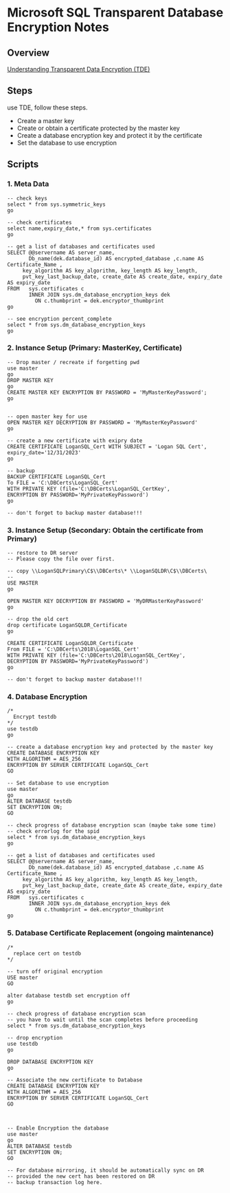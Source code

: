 # Microsoft SQL Transparent Database Encryption Notes
## Overview
[Understanding Transparent Data Encryption (TDE)](<https://docs.microsoft.com/en-us/previous-versions/sql/sql-server-2008-r2/bb934049(v%3dsql.105)>)

## Steps
use TDE, follow these steps.
* Create a master key
* Create or obtain a certificate protected by the master key
* Create a database encryption key and protect it by the certificate
* Set the database to use encryption

## Scripts

### 1. Meta Data
    -- check keys
    select * from sys.symmetric_keys
    go
    
    -- check certificates
    select name,expiry_date,* from sys.certificates
    go

    -- get a list of databases and certificates used
    SELECT @@servername AS server_name,
           Db_name(dek.database_id) AS encrypted_database ,c.name AS Certificate_Name , 
         key_algorithm AS key_algorithm, key_length AS key_length, 
         pvt_key_last_backup_date, create_date AS create_date, expiry_date AS expiry_date
    FROM   sys.certificates c 
           INNER JOIN sys.dm_database_encryption_keys dek 
             ON c.thumbprint = dek.encryptor_thumbprint
    go
    
    -- see encryption percent_complete
    select * from sys.dm_database_encryption_keys
    go

### 2. Instance Setup (Primary: MasterKey, Certificate)
    -- Drop master / recreate if forgetting pwd
    use master
    go
    DROP MASTER KEY
    go
    CREATE MASTER KEY ENCRYPTION BY PASSWORD = 'MyMasterKeyPassword';
    go


    -- open master key for use
    OPEN MASTER KEY DECRYPTION BY PASSWORD = 'MyMasterKeyPassword'
    go

    -- create a new certificate with exipry date
    CREATE CERTIFICATE LoganSQL_Cert WITH SUBJECT = 'Logan SQL Cert', expiry_date='12/31/2023'
    go
    
    -- backup 
    BACKUP CERTIFICATE LoganSQL_Cert
    To FILE = 'C:\DBCerts\LoganSQL_Cert'
    WITH PRIVATE KEY (file='C:\DBCerts\LoganSQL_CertKey',
    ENCRYPTION BY PASSWORD='MyPrivateKeyPassword')
    go
    
    -- don't forget to backup master database!!!
### 3. Instance Setup (Secondary: Obtain the certificate from Primary)    
    -- restore to DR server 
    -- Please copy the file over first.

    -- copy \\LoganSQLPrimary\C$\\DBCerts\* \\LoganSQLDR\C$\\DBCerts\
    --
    USE MASTER
    go
    
    OPEN MASTER KEY DECRYPTION BY PASSWORD = 'MyDRMasterKeyPassword'
    go
    
    -- drop the old cert
    drop certificate LoganSQLDR_Certificate
    go
  
    CREATE CERTIFICATE LoganSQLDR_Certificate
    From FILE = 'C:\DBCerts\2018\LoganSQL_Cert'
    WITH PRIVATE KEY (file='C:\DBCerts\2018\LoganSQL_CertKey',
    DECRYPTION BY PASSWORD='MyPrivateKeyPassword')
    go

    -- don't forget to backup master database!!!
    
### 4. Database Encryption
    /*
      Encrypt testdb
    */     
    use testdb
    go
    
    -- create a database encryption key and protected by the master key
    CREATE DATABASE ENCRYPTION KEY
    WITH ALGORITHM = AES_256
    ENCRYPTION BY SERVER CERTIFICATE LoganSQL_Cert
    GO       
    
    -- Set database to use encryption
    use master
    go
    ALTER DATABASE testdb
    SET ENCRYPTION ON;
    GO

    -- check progress of database encryption scan (maybe take some time)
    -- check errorlog for the spid 
    select * from sys.dm_database_encryption_keys
    go
    
    -- get a list of databases and certificates used
    SELECT @@servername AS server_name,
           Db_name(dek.database_id) AS encrypted_database ,c.name AS Certificate_Name , 
         key_algorithm AS key_algorithm, key_length AS key_length, 
         pvt_key_last_backup_date, create_date AS create_date, expiry_date AS expiry_date
    FROM   sys.certificates c 
           INNER JOIN sys.dm_database_encryption_keys dek 
             ON c.thumbprint = dek.encryptor_thumbprint
    go    
    
### 5. Database Certificate Replacement (ongoing maintenance)
    /*
      replace cert on testdb
    */
    
    -- turn off original encryption
    USE master
    GO
    
    alter database testdb set encryption off
    go
    
    -- check progress of database encryption scan
    -- you have to wait until the scan completes before proceeding
    select * from sys.dm_database_encryption_keys
    
    -- drop encryption
    use testdb
    go
    
    DROP DATABASE ENCRYPTION KEY
    go
    
    -- Associate the new certificate to Database
    CREATE DATABASE ENCRYPTION KEY
    WITH ALGORITHM = AES_256
    ENCRYPTION BY SERVER CERTIFICATE LoganSQL_Cert
    GO
    
    
    
    -- Enable Encryption the database
    use master
    go
    ALTER DATABASE testdb
    SET ENCRYPTION ON;
    GO
    
    -- For database mirroring, it should be automatically sync on DR
    -- provided the new cert has been restored on DR
    -- backup transaction log here.